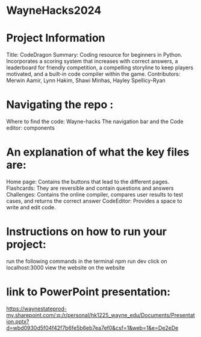 # WayneHacks2024

# Project Information 
Title: CodeDragon
Summary: Coding resource for beginners in Python. Incorporates a scoring system that increases with correct answers, a leaderboard for friendly competition, a compelling storyline to keep players motivated, and a built-in code compiler within the game.
Contributors: Merwin Aamir, Lynn Hakim, Shawi Minhas, Hayley Spellicy-Ryan

# Navigating the repo :
Where to find the code: Wayne-hacks 
The navigation bar and the Code editor: components
    
# An explanation of what the key files are: 
Home page: Contains the buttons that lead to the different pages.
Flashcards: They are reversible and contain questions and answers
Challenges: Contains the online compiler, compares user results to test cases, and returns the correct answer
CodeEditor: Provides a space to write and edit code. 

# Instructions on how to run your project:  
run the following commands in the terminal
  npm run dev
  click on localhost:3000
  view the website on the website
  
# link to PowerPoint presentation: 
https://waynestateprod-my.sharepoint.com/:p:/r/personal/hk1225_wayne_edu/Documents/Presentation.pptx?d=wbd0930d5f04f42f7b6fe5b6eb7ea7ef0&csf=1&web=1&e=De2eDe

